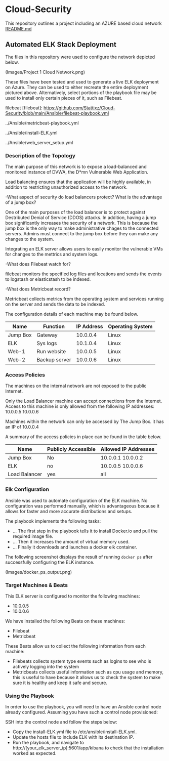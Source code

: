 # Cloud-Security
This repository outlines a project including an AZURE based cloud network
[README.md](https://github.com/Stattixz/Cloud-Security/files/7200466/README.md)
## Automated ELK Stack Deployment

The files in this repository were used to configure the network depicted below.

(Images/Project 1 Cloud Network.png)

These files have been tested and used to generate a live ELK deployment on Azure. They can be used to either recreate the entire deployment pictured above. Alternatively, select portions of the playbook file may be used to install only certain pieces of it, such as Filebeat.

filebeat
[filebeat]: https://github.com/Stattixz/Cloud-Security/blob/main/Ansible/filebeat-playbook.yml

../Ansible/metricbeat-playbook.yml

../Ansible/install-ELK.yml

../Ansible/web_server_setup.yml


### Description of the Topology

The main purpose of this network is to expose a load-balanced and monitored instance of DVWA, the D*mn Vulnerable Web Application.

Load balancing ensures that the application will be highly available, in addition to restricting unauthorized access to the network.

-What aspect of security do load balancers protect? What is the advantage of a jump box?
   
   One of the main purposes of the load balancer is to protect against Destributed Denial of Service (DDOS) attacks. In addition, having a jump box significantly increases the security of a network. This is because the jump box is the only way to make administrative chages to the connected servers. Admins must connect to the jump box before they can make any changes to the system.

Integrating an ELK server allows users to easily monitor the vulnerable VMs for changes to the mettrics and system logs.

-What does Filebeat watch for? 

filebeat monitors the specified log files and locations and sends the events to logstash or elasticstash to be indexed.

-What does Metricbeat record? 

Metricbeat collects metrics from the operating system and services running on the server and sends the data to be indexed.

The configuration details of each machine may be found below.

| Name     | Function      | IP Address | Operating System |
|----------|---------------|------------|------------------|
| Jump Box | Gateway       | 10.0.0.4   | Linux            |
| ELK      | Sys logs      | 10.1.0.4   | Linux            |
| Web-1    | Run website   | 10.0.0.5   | Linux            |
| Web-2    | Backup server | 10.0.0.6   | Linux            |

### Access Policies

The machines on the internal network are not exposed to the public Internet. 

Only the Load Balancer machine can accept connections from the Internet. Access to this machine is only allowed from the following IP addresses:
10.0.0.5
10.0.0.6

Machines within the network can only be accessed by The Jump Box.
 it has an IP of 10.0.0.4

A summary of the access policies in place can be found in the table below.

| Name          | Publicly Accessible | Allowed IP Addresses |
|---------------|---------------------|----------------------|
| Jump Box      | No                  | 10.0.0.1  10.0.0.2   |
| ELK           | no                  | 10.0.0.5  10.0.0.6   |
| Load Balancer | yes                 | all                  |

### Elk Configuration

Ansible was used to automate configuration of the ELK machine. No configuration was performed manually, which is advantageous because it allows for faster and more accurate distributions and setups.

The playbook implements the following tasks:
- ... The first step in the playbook tells it to install Docker.io and pull the required image file. 
- ... Then it increases the amount of virtual memory used.
- ... Finally it downloads and launches a docker elk container.

The following screenshot displays the result of running `docker ps` after successfully configuring the ELK instance.

(Images/docker_ps_output.png)

### Target Machines & Beats
This ELK server is configured to monitor the following machines:
- 10.0.0.5
- 10.0.0.6

We have installed the following Beats on these machines:
- Filebeat
- Metricbeat

These Beats allow us to collect the following information from each machine:
- Filebeats collects system type events such as logins to see who is actively logging into the system 
- Metricbeats collects useful information such as cpu usage and memory, this is useful to have because it allows us to check the system to make sure it is healthy and keep it safe and secure. 
### Using the Playbook
In order to use the playbook, you will need to have an Ansible control node already configured. Assuming you have such a control node provisioned: 

SSH into the control node and follow the steps below:
- Copy the install-ELK.yml file to /etc/ansible/install-ELK.yml.
- Update the hosts file to include ELK with its destination IP.
- Run the playbook, and navigate to http://[your_elk_server_ip]:5601/app/kibana to check that the installation worked as expected.
